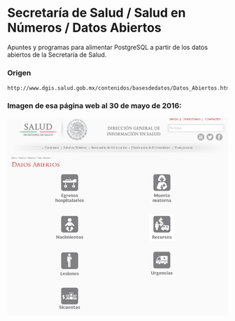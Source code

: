 
# Secretaría de Salud / Salud en Números / Datos Abiertos

Apuntes y programas para alimentar PostgreSQL a partir de los datos abiertos de la Secretaría de Salud.

### Origen

    http://www.dgis.salud.gob.mx/contenidos/basesdedatos/Datos_Abiertos.html

### Imagen de esa página web al 30 de mayo de 2016:

![Screenshot](screenshot-datos-abiertos.png)
